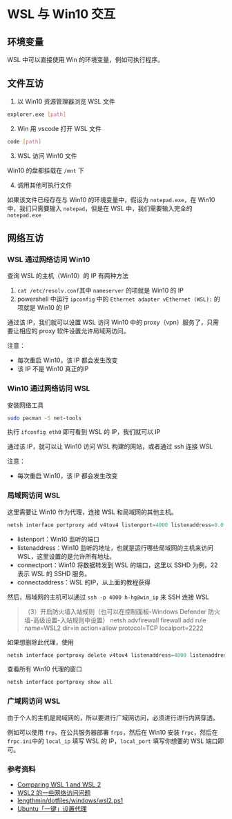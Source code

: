 # WSL 与 Win10 交互

## 环境变量

WSL 中可以直接使用 Win 的环境变量，例如可执行程序。

## 文件互访

1. 以 Win10 资源管理器浏览 WSL 文件

```bash
explorer.exe [path]
```

2. Win 用 vscode 打开 WSL 文件

```bash
code [path]
```

3. WSL 访问 Win10 文件

Win10 的盘都挂载在 `/mnt` 下

4. 调用其他可执行文件

如果该文件已经存在与 Win10 的环境变量中，假设为 `notepad.exe`，在 Win10 中，我们只需要输入 `notepad`，但是在 WSL 中，我们需要输入完全的 `notepad.exe`

## 网络互访

### WSL 通过网络访问 Win10

查询 WSL 的主机（Win10）的 IP 有两种方法

1. `cat /etc/resolv.conf`其中 `nameserver` 的项就是 Win10 的 IP
2. powershell 中运行 `ipconfig` 中的 `Ethernet adapter vEthernet (WSL):` 的项就是 Win10 的 IP

通过该 IP，我们就可以设置 WSL 访问 Win10 中的 proxy（vpn）服务了，只需要让相应的 proxy 软件设置允许局域网访问。

注意：

- 每次重启 Win10，该 IP 都会发生改变
- 该 IP 不是 Win10 真正的IP

### Win10 通过网络访问 WSL

安装网络工具

```bash
sudo pacman -S net-tools
```

执行 `ifconfig eth0` 即可看到 WSL 的 IP，我们就可以 IP

通过该 IP，就可以让 Win10 访问 WSL 构建的网站，或者通过 ssh 连接 WSL

注意：

- 每次重启 Win10，该 IP 都会发生改变

### 局域网访问 WSL

这里需要让 Win10 作为代理，连接 WSL 和局域网的其他主机。

```powershell
netsh interface portproxy add v4tov4 listenport=4000 listenaddress=0.0.0.0 connectport=22 connectaddress=xxx.xxx.xxx.xxx
```

- listenport：Win10 监听的端口
- listenaddress：Win10 监听的地址，也就是运行哪些局域网的主机来访问 WSL，这里设置的是允许所有地址。
- connectport：Win10 将数据转发到 WSL 的端口，这里以 SSHD 为例，22 表示 WSL 的 SSHD 服务。
- connectaddress：WSL 的IP，从上面的教程获得

然后，局域网的主机可以通过 `ssh -p 4000 h-hg@win_ip` 来 SSH 连接 WSL

> （3）开启防火墙入站规则（也可以在控制面板-Windows Defender 防火墙-高级设置-入站规则中设置）
> netsh advfirewall firewall add rule name=WSL2 dir=in action=allow protocol=TCP localport=2222

如果想删除此代理，使用

```powershell
netsh interface portproxy delete v4tov4 listenaddress=4000 listenaddress=0.0.0.0
```

查看所有 Win10 代理的窗口

```powershell
netsh interface portproxy show all
```

### 广域网访问 WSL

由于个人的主机是局域网的，所以要进行广域网访问，必须进行进行内网穿透。

例如可以使用 `frp`，在公共服务器部署 `frps`，然后在 Win10 安装 `frpc`，然后在 `frpc.ini`中的 `local_ip` 填写 WSL 的 IP，`local_port` 填写你想要的 WSL 端口即可。

### 参考资料

- [Comparing WSL 1 and WSL 2](https://docs.microsoft.com/en-us/windows/wsl/compare-versions)
- [WSL2 的一些网络访问问题](https://lengthmin.me/posts/wsl2-network-tricks/)
- [lengthmin/dotfiles/windows/wsl2.ps1](https://github.com/lengthmin/dotfiles/blob/master/windows/wsl2.ps1)
- [Ubuntu「一键」设置代理](https://blog.skk.moe/post/enable-proxy-on-ubuntu/)

